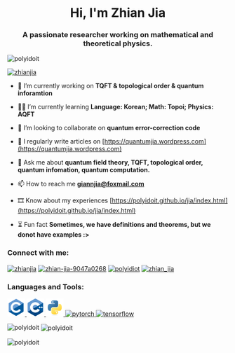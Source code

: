 <h1 align="center">Hi, I'm Zhian Jia</h1>
<h3 align="center">A passionate researcher working on mathematical and theoretical physics.</h3>

<p align="left"> <img src="https://komarev.com/ghpvc/?username=polyidoit&label=Profile%20views&color=0e75b6&style=flat" alt="polyidoit" /> </p>

<p align="left"> <a href="https://twitter.com/zhianjia" target="blank"><img src="https://img.shields.io/twitter/follow/zhianjia?logo=twitter&style=for-the-badge" alt="zhianjia" /></a> </p>

- 🔭 I’m currently working on **TQFT & topological order & quantum inforamtion**

- 🙇🏼 I’m currently learning **Language: Korean; Math: Topoi; Physics: AQFT**

- 👯 I’m looking to collaborate on **quantum error-correction code**

- 📠 I regularly write articles on [https://quantumjia.wordpress.com](https://quantumjia.wordpress.com)

- 💬 Ask me about **quantum field theory, TQFT, topological order, quantum infomation, quantum computation.**

- 📫 How to reach me **giannjia@foxmail.com**

- 🎞️ Know about my experiences [https://polyidoit.github.io/jia/index.html](https://polyidoit.github.io/jia/index.html)

- ⏳ Fun fact **Sometimes, we have definitions and theorems, but we donot have examples :>**

<h3 align="left">Connect with me:</h3>
<p align="left">
<a href="https://twitter.com/zhianjia" target="blank"><img align="center" src="https://raw.githubusercontent.com/rahuldkjain/github-profile-readme-generator/master/src/images/icons/Social/twitter.svg" alt="zhianjia" height="30" width="40" /></a>
<a href="https://linkedin.com/in/zhian-jia-9047a0268" target="blank"><img align="center" src="https://raw.githubusercontent.com/rahuldkjain/github-profile-readme-generator/master/src/images/icons/Social/linked-in-alt.svg" alt="zhian-jia-9047a0268" height="30" width="40" /></a>
<a href="https://fb.com/polyidiot" target="blank"><img align="center" src="https://raw.githubusercontent.com/rahuldkjain/github-profile-readme-generator/master/src/images/icons/Social/facebook.svg" alt="polyidiot" height="30" width="40" /></a>
<a href="https://instagram.com/zhian_jia" target="blank"><img align="center" src="https://raw.githubusercontent.com/rahuldkjain/github-profile-readme-generator/master/src/images/icons/Social/instagram.svg" alt="zhian_jia" height="30" width="40" /></a>
</p>

<h3 align="left">Languages and Tools:</h3>
<p align="left"> <a href="https://www.cprogramming.com/" target="_blank" rel="noreferrer"> <img src="https://raw.githubusercontent.com/devicons/devicon/master/icons/c/c-original.svg" alt="c" width="40" height="40"/> </a> <a href="https://www.w3schools.com/cpp/" target="_blank" rel="noreferrer"> <img src="https://raw.githubusercontent.com/devicons/devicon/master/icons/cplusplus/cplusplus-original.svg" alt="cplusplus" width="40" height="40"/> </a> <a href="https://www.python.org" target="_blank" rel="noreferrer"> <img src="https://raw.githubusercontent.com/devicons/devicon/master/icons/python/python-original.svg" alt="python" width="40" height="40"/> </a> <a href="https://pytorch.org/" target="_blank" rel="noreferrer"> <img src="https://www.vectorlogo.zone/logos/pytorch/pytorch-icon.svg" alt="pytorch" width="40" height="40"/> </a> <a href="https://www.tensorflow.org" target="_blank" rel="noreferrer"> <img src="https://www.vectorlogo.zone/logos/tensorflow/tensorflow-icon.svg" alt="tensorflow" width="40" height="40"/> </a> </p>

<p><img align="left" src="https://github-readme-stats.vercel.app/api/top-langs?username=polyidoit&show_icons=true&locale=en&layout=compact" alt="polyidoit" /></p>

<p>&nbsp;<img align="center" src="https://github-readme-stats.vercel.app/api?username=polyidoit&show_icons=true&locale=en" alt="polyidoit" /></p>

<p><img align="center" src="https://github-readme-streak-stats.herokuapp.com/?user=polyidoit&" alt="polyidoit" /></p>
